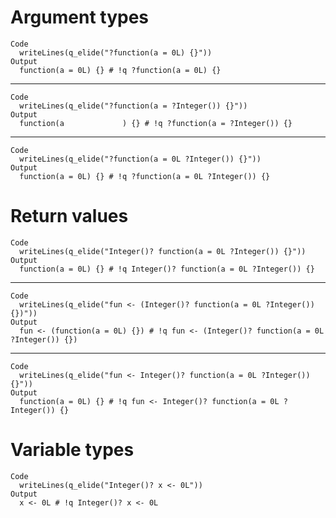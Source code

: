 # Argument types

    Code
      writeLines(q_elide("?function(a = 0L) {}"))
    Output
      function(a = 0L) {} # !q ?function(a = 0L) {}

---

    Code
      writeLines(q_elide("?function(a = ?Integer()) {}"))
    Output
      function(a             ) {} # !q ?function(a = ?Integer()) {}

---

    Code
      writeLines(q_elide("?function(a = 0L ?Integer()) {}"))
    Output
      function(a = 0L) {} # !q ?function(a = 0L ?Integer()) {}

# Return values

    Code
      writeLines(q_elide("Integer()? function(a = 0L ?Integer()) {}"))
    Output
      function(a = 0L) {} # !q Integer()? function(a = 0L ?Integer()) {}

---

    Code
      writeLines(q_elide("fun <- (Integer()? function(a = 0L ?Integer()) {})"))
    Output
      fun <- (function(a = 0L) {}) # !q fun <- (Integer()? function(a = 0L ?Integer()) {})

---

    Code
      writeLines(q_elide("fun <- Integer()? function(a = 0L ?Integer()) {}"))
    Output
      function(a = 0L) {} # !q fun <- Integer()? function(a = 0L ?Integer()) {}

# Variable types

    Code
      writeLines(q_elide("Integer()? x <- 0L"))
    Output
      x <- 0L # !q Integer()? x <- 0L

